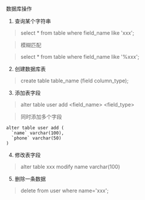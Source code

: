 数据库操作


1. 查询某个字符串

> select * from table where field_name like 'xxx';

> 模糊匹配

> select * from table where field_name like '%xxx';

2. 创建数据库表

> create table table_name (field column_type);

3. 添加表字段

> alter table user add <field_name> <field_type>

> 同时添加多个字段

```
alter table user add (
  `name` varchar(100),
  `phone` varchar(50)
)
```

4. 修改表字段

> alter table xxx modify name varchar(100)


5. 删除一条数据

> delete from user where name='xxx';